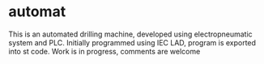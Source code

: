 # automat
This is an automated drilling machine, developed using electropneumatic system and PLC.
Initially programmed using IEC LAD, program is exported into st code.
Work is in progress, comments are welcome
